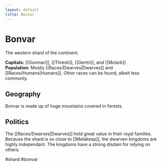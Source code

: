 ```yaml
---
layout: default
title: Bonvar
---
```


# Bonvar

The western shard of the continent.

**Capitals:** [[Gunmari]], [[Thresh]], [[Gentri]], and [[Molark]]<br>
**Population:** Mostly [[Races/Dwarves|Dwarves]] and [[Races/Humans|Humans]]. Other races can be found, albeit less commonly.

## Geography
Bonvar is made up of huge mountains covered in forests.

## Politics
The [[Races/Dwarves|Dwarves]] hold great value in their royal families. Because the shard is so close to [[Melakeep]], the dwarven kingdoms are highly independant. The kingdoms have a strong disdain for relying on others.

#shard #bonvar
